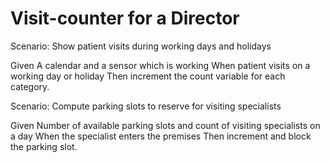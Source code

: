 # Visit-counter for a Director

Scenario: Show patient visits during working days and holidays

  Given A calendar and a sensor which is working
  When patient visits on a working day or holiday
  Then increment the count variable for each category.

Scenario: Compute parking slots to reserve for visiting specialists

  Given Number of available parking slots and count of
  visiting specialists on a day
  When the specialist enters the premises
  Then increment and block the parking slot.
